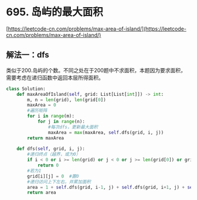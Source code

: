# 695. 岛屿的最大面积

[https://leetcode-cn.com/problems/max-area-of-island/](https://leetcode-cn.com/problems/max-area-of-island/)

## 解法一：dfs

类似于200.岛屿的个数。不同之处在于200题中不求面积，本题因为要求面积，需要考虑在递归函数中返回本层所得面积。

```python
class Solution:
    def maxAreaOfIsland(self, grid: List[List[int]]) -> int:
        m, n = len(grid), len(grid[0])
        maxArea = 0
        #遍历矩阵
        for i in range(m):
            for j in range(n):
                #每次dfs，更新最大面积
                maxArea = max(maxArea, self.dfs(grid, i, j))
        return maxArea
    
    def dfs(self, grid, i, j):
        #递归终点（越界，或为0）
        if i < 0 or i >= len(grid) or j < 0 or j >= len(grid[0]) or grid[i][j] == 0:
            return 0
        #若为1
        grid[i][j] = 0  #置0    
        #递归访问上下左右，并累加面积
        area = 1 + self.dfs(grid, i-1, j) + self.dfs(grid, i+1, j) + self.dfs(grid, i, j-1) + self.dfs(grid, i, j+1)
        return area
```

